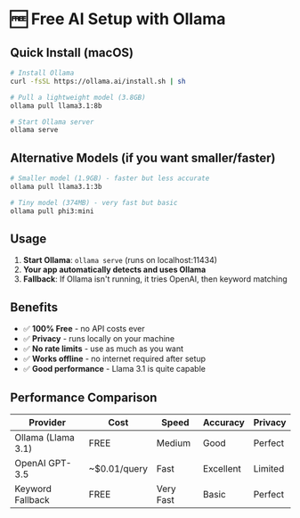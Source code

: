 # 🆓 Free AI Setup with Ollama

## Quick Install (macOS)

```bash
# Install Ollama
curl -fsSL https://ollama.ai/install.sh | sh

# Pull a lightweight model (3.8GB)
ollama pull llama3.1:8b

# Start Ollama server
ollama serve
```

## Alternative Models (if you want smaller/faster)

```bash
# Smaller model (1.9GB) - faster but less accurate
ollama pull llama3.1:3b

# Tiny model (374MB) - very fast but basic
ollama pull phi3:mini
```

## Usage

1. **Start Ollama**: `ollama serve` (runs on localhost:11434)
2. **Your app automatically detects and uses Ollama**
3. **Fallback**: If Ollama isn't running, it tries OpenAI, then keyword matching

## Benefits

- ✅ **100% Free** - no API costs ever
- ✅ **Privacy** - runs locally on your machine  
- ✅ **No rate limits** - use as much as you want
- ✅ **Works offline** - no internet required after setup
- ✅ **Good performance** - Llama 3.1 is quite capable

## Performance Comparison

| Provider | Cost | Speed | Accuracy | Privacy |
|----------|------|-------|----------|---------|
| Ollama (Llama 3.1) | FREE | Medium | Good | Perfect |
| OpenAI GPT-3.5 | ~$0.01/query | Fast | Excellent | Limited |
| Keyword Fallback | FREE | Very Fast | Basic | Perfect |
